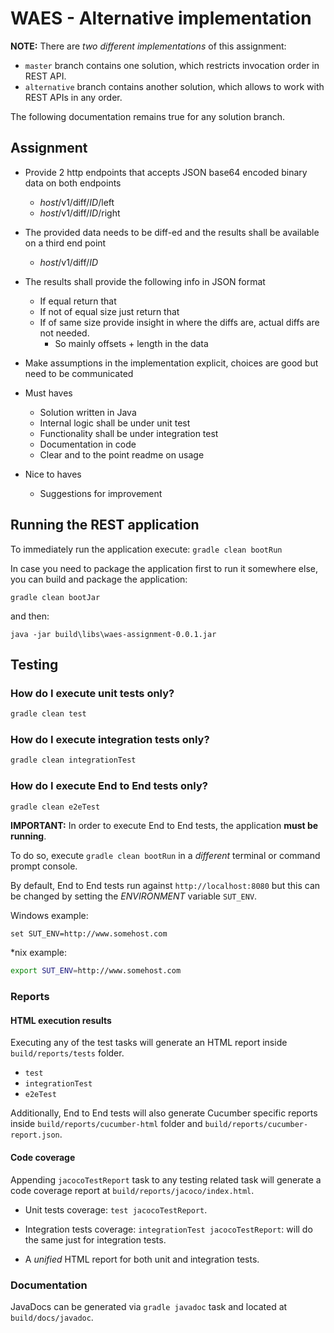 # WAES - Alternative implementation

**NOTE:** There are *two different implementations* of this assignment:

* `master` branch contains one solution, which restricts invocation order in REST API.
* `alternative` branch contains another solution, which allows to work with REST APIs in any order.

The following documentation remains true for any solution branch.

## Assignment

* Provide 2 http endpoints that accepts JSON base64 encoded binary data on both
endpoints
  * _host_/v1/diff/_ID_/left 
  * _host_/v1/diff/_ID_/right
* The provided data needs to be diff-ed and the results shall be available on a third end
point
  * _host_/v1/diff/_ID_

* The results shall provide the following info in JSON format
  * If equal return that
  * If not of equal size just return that
  * If of same size provide insight in where the diffs are, actual diffs are not needed.
     * So mainly offsets + length in the data

* Make assumptions in the implementation explicit, choices are good but need to be
communicated

* Must haves
  * Solution written in Java
  * Internal logic shall be under unit test
  * Functionality shall be under integration test
  * Documentation in code
  * Clear and to the point readme on usage

* Nice to haves
  * Suggestions for improvement

## Running the REST application

To immediately run the application execute: `gradle clean bootRun`

In case you need to package the application first to run it somewhere else, you can build and package the application:

`gradle clean bootJar`

and then:

`java -jar build\libs\waes-assignment-0.0.1.jar`

## Testing

### How do I execute unit tests only?

```bash
gradle clean test
```

### How do I execute integration tests only?

```bash
gradle clean integrationTest
```

### How do I execute End to End tests only?

```bash
gradle clean e2eTest
```

**IMPORTANT:** In order to execute End to End tests, the application **must be running**.

To do so, execute `gradle clean bootRun` in a _different_ terminal or command prompt console.

By default, End to End tests run against `http://localhost:8080` but this can be changed by setting the _ENVIRONMENT_ variable `SUT_ENV`.

Windows example: 

```
set SUT_ENV=http://www.somehost.com
```

*nix example: 

```bash
export SUT_ENV=http://www.somehost.com
```


### Reports

#### HTML execution results

Executing any of the test tasks will generate an HTML report inside `build/reports/tests` folder.

 * `test`
 * `integrationTest`
 * `e2eTest`
 
 Additionally, End to End tests will also generate Cucumber specific reports inside `build/reports/cucumber-html` folder and `build/reports/cucumber-report.json`.

#### Code coverage

Appending `jacocoTestReport` task to any testing related task will generate a code coverage report at `build/reports/jacoco/index.html`.

* Unit tests coverage: `test jacocoTestReport`.

* Integration tests coverage: `integrationTest jacocoTestReport`: will do the same just for integration tests.

* A _unified_ HTML report for both unit and integration tests.

### Documentation

JavaDocs can be generated via `gradle javadoc` task and located at `build/docs/javadoc`.